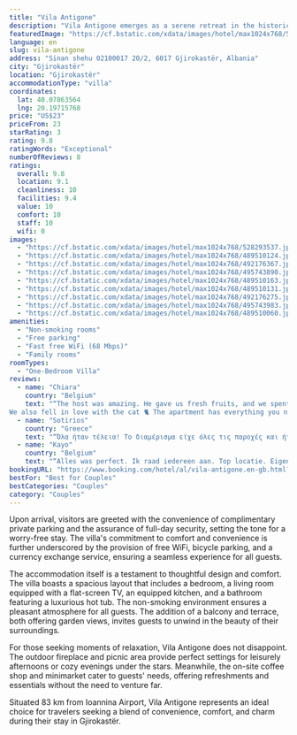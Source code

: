 ```yaml
---
title: "Vila Antigone"
description: "Vila Antigone emerges as a serene retreat in the historic heart of Gjirokastër, a mere stone's throw from the tranquil Zaravina Lake, located 44 km away."
featuredImage: "https://cf.bstatic.com/xdata/images/hotel/max1024x768/528293537.jpg?k=277a4377e04aaedd58d0c16e4db0fd17bb6da8e5acf14c95b92ff242f4cd9105&o=&hp=1"
language: en
slug: vila-antigone
address: "Sinan shehu 02100017 20/2, 6017 Gjirokastër, Albania"
city: "Gjirokastër"
location: "Gjirokastër"
accommodationType: "villa"
coordinates:
  lat: 40.07863564
  lng: 20.19715768
price: "US$23"
priceFrom: 23
starRating: 3
rating: 9.8
ratingWords: "Exceptional"
numberOfReviews: 8
ratings:
  overall: 9.8
  location: 9.1
  cleanliness: 10
  facilities: 9.4
  value: 10
  comfort: 10
  staff: 10
  wifi: 0
images:
  - "https://cf.bstatic.com/xdata/images/hotel/max1024x768/528293537.jpg?k=277a4377e04aaedd58d0c16e4db0fd17bb6da8e5acf14c95b92ff242f4cd9105&o=&hp=1"
  - "https://cf.bstatic.com/xdata/images/hotel/max1024x768/489510124.jpg?k=4fc5a9b6501e61a45feecb3e8380469e9c05e53e97020f0a41652f890ed55803&o=&hp=1"
  - "https://cf.bstatic.com/xdata/images/hotel/max1024x768/492176367.jpg?k=9d070aa5e7258d54e9fc03feb9759f6aaca7e00c5c335ff1ac59b33e0ec68708&o=&hp=1"
  - "https://cf.bstatic.com/xdata/images/hotel/max1024x768/495743890.jpg?k=79ff585e6f068438d36f9043fb21f392036db02b06ec0190106f33e7ff326d2f&o=&hp=1"
  - "https://cf.bstatic.com/xdata/images/hotel/max1024x768/489510163.jpg?k=67560052ae02b1e81f25f385c3d415f28770fe7cc854a14d6a3a8bafb3961e14&o=&hp=1"
  - "https://cf.bstatic.com/xdata/images/hotel/max1024x768/489510131.jpg?k=1841ca27d6e5ae5261b5cb0915dfba597ed3b502cc5bdecd302d01994dd166cb&o=&hp=1"
  - "https://cf.bstatic.com/xdata/images/hotel/max1024x768/492176275.jpg?k=f3bd1a1c8cbc02ae10740861d0db7353a037fc71ca47058aaa3262428f779139&o=&hp=1"
  - "https://cf.bstatic.com/xdata/images/hotel/max1024x768/495743983.jpg?k=a853796e34664554af61a015fe6fec42a7ec3f7f0a4a64651b6ca468916df187&o=&hp=1"
  - "https://cf.bstatic.com/xdata/images/hotel/max1024x768/489510060.jpg?k=f2987582c5c3c533f3aa9bbeb986411e3146633e93bcebbd53e6a924e963bed9&o=&hp=1"
amenities:
  - "Non-smoking rooms"
  - "Free parking"
  - "Fast free WiFi (68 Mbps)"
  - "Family rooms"
roomTypes:
  - "One-Bedroom Villa"
reviews:
  - name: "Chiara"
    country: "Belgium"
    text: "“The host was amazing. He gave us fresh fruits, and we spent a cosy night with him, talking, with some raki and wine he served us.
We also fell in love with the cat 🐈 The apartment has everything you need + a washing machine, which is great!...”"
  - name: "Sotirios"
    country: "Greece"
    text: "“Όλα ήταν τέλεια! Το διαμέρισμα είχε όλες τις παροχές και ήταν ακριβώς όπως στις φωτογραφίες. Ευχαριστούμε”"
  - name: "Kayo"
    country: "Belgium"
    text: "“Alles was perfect. Ik raad iedereen aan. Top locatie. Eigenaar super vriendelijk! We kregen fruit van hun tuin, ontbijt en goeie tips! 10/10”"
bookingURL: "https://www.booking.com/hotel/al/vila-antigone.en-gb.html?aid=8035640"
bestFor: "Best for Couples"
bestCategories: "Couples"
category: "Couples"
---
```


Upon arrival, visitors are greeted with the convenience of complimentary private parking and the assurance of full-day security, setting the tone for a worry-free stay. The villa's commitment to comfort and convenience is further underscored by the provision of free WiFi, bicycle parking, and a currency exchange service, ensuring a seamless experience for all guests.

The accommodation itself is a testament to thoughtful design and comfort. The villa boasts a spacious layout that includes a bedroom, a living room equipped with a flat-screen TV, an equipped kitchen, and a bathroom featuring a luxurious hot tub. The non-smoking environment ensures a pleasant atmosphere for all guests. The addition of a balcony and terrace, both offering garden views, invites guests to unwind in the beauty of their surroundings.

For those seeking moments of relaxation, Vila Antigone does not disappoint. The outdoor fireplace and picnic area provide perfect settings for leisurely afternoons or cozy evenings under the stars. Meanwhile, the on-site coffee shop and minimarket cater to guests' needs, offering refreshments and essentials without the need to venture far.

Situated 83 km from Ioannina Airport, Vila Antigone represents an ideal choice for travelers seeking a blend of convenience, comfort, and charm during their stay in Gjirokastër.